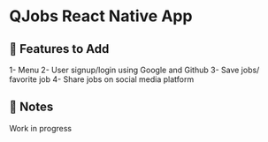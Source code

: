 # QJobs React Native App


## 🚀 Features to Add

1- Menu
2- User signup/login using Google and Github
3- Save jobs/ favorite job
4- Share jobs on social media platform


## 📝 Notes
Work in progress